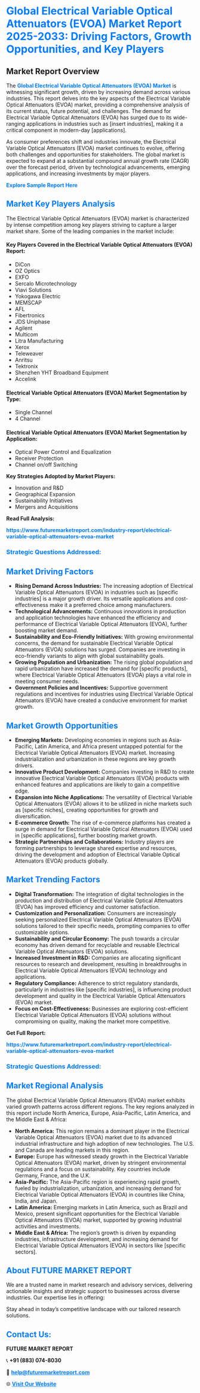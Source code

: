 <h1 style="color: #007BFF;">Global Electrical Variable Optical Attenuators (EVOA) Market Report 2025-2033: Driving Factors, Growth Opportunities, and Key Players</h1>

<section id="overview">
<h2>Market Report Overview</h2>
<p>The <a href="https://www.futuremarketreport.com/industry-report/electrical-variable-optical-attenuators-evoa-market" style="color: #007BFF; text-decoration: none;"><strong>Global Electrical Variable Optical Attenuators (EVOA) Market</strong></a> is witnessing significant growth, driven by increasing demand across various industries. This report delves into the key aspects of the Electrical Variable Optical Attenuators (EVOA) market, providing a comprehensive analysis of its current status, future potential, and challenges. The demand for Electrical Variable Optical Attenuators (EVOA) has surged due to its wide-ranging applications in industries such as [insert industries], making it a critical component in modern-day [applications].</p>
<p>As consumer preferences shift and industries innovate, the Electrical Variable Optical Attenuators (EVOA) market continues to evolve, offering both challenges and opportunities for stakeholders. The global market is expected to expand at a substantial compound annual growth rate (CAGR) over the forecast period, driven by technological advancements, emerging applications, and increasing investments by major players.</p>
</section>

<section id="overview">
<p><a href="https://www.futuremarketreport.com/request-sample/reportId=84727" style="color: #007BFF; text-decoration: none;"><strong>Explore Sample Report Here</strong></a></p>
</section>

<section id="key-players">
<h2 style="color: #007BFF;">Market Key Players Analysis</h2>
<p>The Electrical Variable Optical Attenuators (EVOA) market is characterized by intense competition among key players striving to capture a larger market share. Some of the leading companies in the market include:</p>
<h4>Key Players Covered in the Electrical Variable Optical Attenuators (EVOA) Report:</h4>
<ul><li>DiCon</li><li>OZ Optics</li><li>EXFO</li><li>Sercalo Microtechnology</li><li>Viavi Solutions</li><li>Yokogawa Electric</li><li>MEMSCAP</li><li>AFL</li><li>Fibertronics</li><li>JDS Uniphase</li><li>Agilent</li><li>Multicom</li><li>Litra Manufacturing</li><li>Xerox</li><li>Teleweaver</li><li>Anritsu</li><li>Tektronix</li><li>Shenzhen YHT Broadband Equipment</li><li>Accelink</li></ul>
<h4>Electrical Variable Optical Attenuators (EVOA) Market Segmentation by Type:</h4>
<ul><li>Single Channel</li><li>4 Channel</li></ul>

<h4>Electrical Variable Optical Attenuators (EVOA) Market Segmentation by Application:</h4>
<ul><li>Optical Power Control and Equalization</li><li>Receiver Protection</li><li>Channel on/off Switching</li></ul>
<p><strong>Key Strategies Adopted by Market Players:</strong></p>
<ul>
<li>Innovation and R&D</li>
<li>Geographical Expansion</li>
<li>Sustainability Initiatives</li>
<li>Mergers and Acquisitions</li>
</ul>
</section>

<section>
<p><strong>Read Full Analysis: </strong></p><a href="https://www.futuremarketreport.com/industry-report/electrical-variable-optical-attenuators-evoa-market" style="color: #007BFF; text-decoration: none;"><strong>https://www.futuremarketreport.com/industry-report/electrical-variable-optical-attenuators-evoa-market</strong></a>
<h3 style="color: #007BFF;">Strategic Questions Addressed:</h3>
</section>

<section id="driving-factors">
<h2 style="color: #007BFF;">Market Driving Factors</h2>
<ul>
<li><strong>Rising Demand Across Industries:</strong> The increasing adoption of Electrical Variable Optical Attenuators (EVOA) in industries such as [specific industries] is a major growth driver. Its versatile applications and cost-effectiveness make it a preferred choice among manufacturers.</li>
<li><strong>Technological Advancements:</strong> Continuous innovations in production and application technologies have enhanced the efficiency and performance of Electrical Variable Optical Attenuators (EVOA), further boosting market demand.</li>
<li><strong>Sustainability and Eco-Friendly Initiatives:</strong> With growing environmental concerns, the demand for sustainable Electrical Variable Optical Attenuators (EVOA) solutions has surged. Companies are investing in eco-friendly variants to align with global sustainability goals.</li>
<li><strong>Growing Population and Urbanization:</strong> The rising global population and rapid urbanization have increased the demand for [specific products], where Electrical Variable Optical Attenuators (EVOA) plays a vital role in meeting consumer needs.</li>
<li><strong>Government Policies and Incentives:</strong> Supportive government regulations and incentives for industries using Electrical Variable Optical Attenuators (EVOA) have created a conducive environment for market growth.</li>
</ul>
</section>

<section id="growth-opportunities">
<h2 style="color: #007BFF;">Market Growth Opportunities</h2>
<ul>
<li><strong>Emerging Markets:</strong> Developing economies in regions such as Asia-Pacific, Latin America, and Africa present untapped potential for the Electrical Variable Optical Attenuators (EVOA) market. Increasing industrialization and urbanization in these regions are key growth drivers.</li>
<li><strong>Innovative Product Development:</strong> Companies investing in R&D to create innovative Electrical Variable Optical Attenuators (EVOA) products with enhanced features and applications are likely to gain a competitive edge.</li>
<li><strong>Expansion into Niche Applications:</strong> The versatility of Electrical Variable Optical Attenuators (EVOA) allows it to be utilized in niche markets such as [specific niches], creating opportunities for growth and diversification.</li>
<li><strong>E-commerce Growth:</strong> The rise of e-commerce platforms has created a surge in demand for Electrical Variable Optical Attenuators (EVOA) used in [specific applications], further boosting market growth.</li>
<li><strong>Strategic Partnerships and Collaborations:</strong> Industry players are forming partnerships to leverage shared expertise and resources, driving the development and adoption of Electrical Variable Optical Attenuators (EVOA) products globally.</li>
</ul>
</section>

<section id="trending-factors">
<h2 style="color: #007BFF;">Market Trending Factors</h2>
<ul>
<li><strong>Digital Transformation:</strong> The integration of digital technologies in the production and distribution of Electrical Variable Optical Attenuators (EVOA) has improved efficiency and customer satisfaction.</li>
<li><strong>Customization and Personalization:</strong> Consumers are increasingly seeking personalized Electrical Variable Optical Attenuators (EVOA) solutions tailored to their specific needs, prompting companies to offer customizable options.</li>
<li><strong>Sustainability and Circular Economy:</strong> The push towards a circular economy has driven demand for recyclable and reusable Electrical Variable Optical Attenuators (EVOA) solutions.</li>
<li><strong>Increased Investment in R&D:</strong> Companies are allocating significant resources to research and development, resulting in breakthroughs in Electrical Variable Optical Attenuators (EVOA) technology and applications.</li>
<li><strong>Regulatory Compliance:</strong> Adherence to strict regulatory standards, particularly in industries like [specific industries], is influencing product development and quality in the Electrical Variable Optical Attenuators (EVOA) market.</li>
<li><strong>Focus on Cost-Effectiveness:</strong> Businesses are exploring cost-efficient Electrical Variable Optical Attenuators (EVOA) solutions without compromising on quality, making the market more competitive.</li>
</ul>
</section>

<section>
<p><strong>Get Full Report: </strong></p><a href="https://www.futuremarketreport.com/industry-report/electrical-variable-optical-attenuators-evoa-market" style="color: #007BFF; text-decoration: none;"><strong>https://www.futuremarketreport.com/industry-report/electrical-variable-optical-attenuators-evoa-market</strong></a>
<h3 style="color: #007BFF;">Strategic Questions Addressed:</h3>
</section>


<section id="regional-analysis">
<h2 style="color: #007BFF;">Market Regional Analysis</h2>
<p>The global Electrical Variable Optical Attenuators (EVOA) market exhibits varied growth patterns across different regions. The key regions analyzed in this report include North America, Europe, Asia-Pacific, Latin America, and the Middle East & Africa:</p>
<ul>
<li><strong>North America:</strong> This region remains a dominant player in the Electrical Variable Optical Attenuators (EVOA) market due to its advanced industrial infrastructure and high adoption of new technologies. The U.S. and Canada are leading markets in this region.</li>
<li><strong>Europe:</strong> Europe has witnessed steady growth in the Electrical Variable Optical Attenuators (EVOA) market, driven by stringent environmental regulations and a focus on sustainability. Key countries include Germany, France, and the U.K.</li>
<li><strong>Asia-Pacific:</strong> The Asia-Pacific region is experiencing rapid growth, fueled by industrialization, urbanization, and increasing demand for Electrical Variable Optical Attenuators (EVOA) in countries like China, India, and Japan.</li>
<li><strong>Latin America:</strong> Emerging markets in Latin America, such as Brazil and Mexico, present significant opportunities for the Electrical Variable Optical Attenuators (EVOA) market, supported by growing industrial activities and investments.</li>
<li><strong>Middle East & Africa:</strong> The region’s growth is driven by expanding industries, infrastructure development, and increasing demand for Electrical Variable Optical Attenuators (EVOA) in sectors like [specific sectors].</li>
</ul>
</section>

<footer>
<h2 style="color: #007BFF;">About FUTURE MARKET REPORT</h2>
<p>We are a trusted name in market research and advisory services, delivering actionable insights and strategic support to businesses across diverse industries. Our expertise lies in offering:</p>

<p>Stay ahead in today’s competitive landscape with our tailored research solutions.</p>

<h2 style="color: #007BFF;">Contact Us:</h2>
<p><strong>FUTURE MARKET REPORT</strong></p>
<p>📞 <strong>+91 (883) 074-8030</strong></p>
<p>📧 <strong><a href="mailto:help@futuremarketreport.com" style="color: #007BFF;">help@futuremarketreport.com</a></strong></p>
<p>🌐 <strong><a href="https://www.futuremarketreport.com/" style="color: #007BFF;">Visit Our Website</a></strong></p>
</footer>